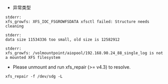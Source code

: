 - 异常类型
```shell
stderr:
xfs_growfs: XFS_IOC_FSGROWFSDATA xfsctl failed: Structure needs cleaning

stderr:
data size 11534336 too small, old size is 12582912

stderr:
xfs_growfs: /volmountpoint/aiopool/192.168.90.24_88_single_log is not a mounted XFS filesystem
```

- Please unmount and run xfs_repair (>= v4.3) to resolve.
```shell
xfs_repair -f /dev/sdg -L
```
